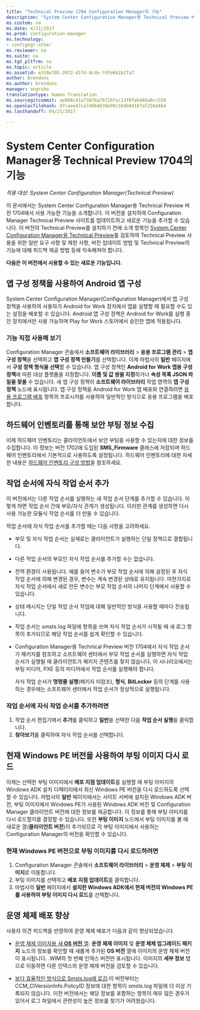 ```yaml
---
title: "Technical Preview 1704 Configuration Manager의 기능"
description: "System Center Configuration Manager용 Technical Preview 버전 1704에서 사용 가능한 기능에 대해 알아봅니다."
ms.custom: na
ms.date: 4/21/2017
ms.prod: configuration-manager
ms.technology:
- configmgr-other
ms.reviewer: na
ms.suite: na
ms.tgt_pltfrm: na
ms.topic: article
ms.assetid: e318e705-20f2-417d-8cde-7dfe661b2fa7
author: Brenduns
ms.author: brenduns
manager: angrobe
translationtype: Human Translation
ms.sourcegitcommit: ae008c91a7387ba76f2bfac13f8feb489a0cc558
ms.openlocfilehash: d7caee47ca74064630e09c1bdb94187af256d4b4
ms.lasthandoff: 04/21/2017

---
```

# <a name="capabilities-in-technical-preview-1704-for-system-center-configuration-manager"></a>System Center Configuration Manager용 Technical Preview 1704의 기능

*적용 대상: System Center Configuration Manager(Technical Preview)*

이 문서에서는 System Center Configuration Manager용 Technical Preview 버전 1704에서 사용 가능한 기능을 소개합니다. 이 버전을 설치하여 Configuration Manager Technical Preview 사이트를 업데이트하고 새로운 기능을 추가할 수 있습니다. 이 버전의 Technical Preview를 설치하기 전에 소개 항목인 [System Center Configuration Manager용 Technical Preview](../../core/get-started/technical-preview.md)를 검토하여 Technical Preview 사용을 위한 일반 요구 사항 및 제한 사항, 버전 업데이트 방법 및 Technical Preview의 기능에 대해 피드백 제공 방법 등에 익숙해져야 합니다.    


**다음은 이 버전에서 사용할 수 있는 새로운 기능입니다.**  

## <a name="configure-android-apps-with-app-configuration-policies"></a>앱 구성 정책을 사용하여 Android 앱 구성
System Center Configuration Manager(Configuration Manager)에서 앱 구성 정책을 사용하여 사용자가 Android for Work 장치에서 앱을 실행할 때 필요할 수도 있는 설정을 배포할 수 있습니다. Android 앱 구성 정책은 Android for Work를 실행 중인 장치에서만 사용 가능하며 Play for Work 스토어에서 승인한 앱에 적용됩니다.

### <a name="try-it-out"></a>기능 직접 사용해 보기                 

Configuration Manager 콘솔에서 **소프트웨어 라이브러리** > **응용 프로그램 관리** > **앱 구성 정책**을 선택하고 **앱 구성 정책 만들기**를 선택합니다. 이제 마법사의 **일반** 페이지에서 **구성 정책 형식을 선택**할 수 있습니다. 앱 구성 정책인 **Android for Work 앱용 구성 정책**에 따른 대상 플랫폼을 지정합니다. **이름 및 값 쌍을 지정**하거나 **속성 목록 JSON 파일을 찾을** 수 있습니다. 새 앱 구성 정책이 **소프트웨어 라이브러리** 작업 영역의 **앱 구성 정책** 노드에 표시됩니다. 앱 구성 정책을 Android for Work 앱 배포와 연결하려면 [응용 프로그램 배포](/sccm/apps/deploy-use/deploy-applications) 항목의 프로시저를 사용하여 일반적인 방식으로 응용 프로그램을 배포합니다.

## <a name="hardware-inventory-collects-secure-boot-information"></a>하드웨어 인벤토리를 통해 보안 부팅 정보 수집
이제 하드웨어 인벤토리는 클라이언트에서 보안 부팅을 사용할 수 있는지에 대한 정보를 수집합니다. 이 정보는 버전 1702에 도입된 **SMS_Firmware** 클래스에 저장되며 하드웨어 인벤토리에서 기본적으로 사용하도록 설정됩니다. 하드웨어 인벤토리에 대한 자세한 내용은 [하드웨어 인벤토리 구성 방법](/sccm/core/clients/manage/inventory/configure-hardware-inventory)을 참조하세요.

## <a name="add-child-task-sequences-to-a-task-sequence"></a>작업 순서에 자식 작업 순서 추가
이 버전에서는 다른 작업 순서를 실행하는 새 작업 순서 단계를 추가할 수 있습니다. 이렇게 하면 작업 순서 간에 부모/자식 관계가 생성됩니다. 이러한 관계를 생성하면 다시 사용 가능한 모듈식 작업 순서를 더 만들 수 있습니다.  

작업 순서에 자식 작업 순서를 추가할 때는 다음 사항을 고려하세요.

- 부모 및 자식 작업 순서는 실제로는 클라이언트가 실행하는 단일 정책으로 결합됩니다.
- 다른 작업 순서의 부모인 자식 작업 순서를 추가할 수는 없습니다.
- 전역 환경이 사용됩니다. 예를 들어 변수가 부모 작업 순서에 의해 설정된 후 자식 작업 순서에 의해 변경된 경우, 변수는 계속 변경된 상태로 유지됩니다. 마찬가지로 자식 작업 순서에서 새로 만든 변수는 부모 작업 순서의 나머지 단계에서 사용할 수 있습니다.
- 상태 메시지는 단일 작업 순서 작업에 대해 일반적인 방식을 사용할 때마다 전송됩니다.
- 작업 순서는 smsts.log 파일에 항목을 쓰며 자식 작업 순서가 시작될 때 새 로그 항목이 추가되므로 해당 작업 순서를 쉽게 확인할 수 있습니다.
- Configuration Manager용 Technical Preview 버전 1704에서 자식 작업 순서가 패키지를 참조하고 소프트웨어 센터에서 부모 작업 순서를 실행하면 자식 작업 순서가 실행될 때 클라이언트가 패키지 콘텐츠를 찾지 않습니다. 이 시나리오에서는 부팅 미디어, PXE 등의 미디어에서 작업 순서를 실행해야 합니다.  

    자식 작업 순서가 **명령줄 실행**(패키지 미참조), **형식**, **BitLocker** 등의 단계를 사용하는 경우에는 소프트웨어 센터에서 작업 순서가 정상적으로 실행됩니다.

### <a name="to-add-a-child-task-sequence-to-a-task-sequence"></a>작업 순서에 자식 작업 순서를 추가하려면
1. 작업 순서 편집기에서 **추가**를 클릭하고 **일반**을 선택한 다음 **작업 순서 실행**을 클릭합니다.
2. **찾아보기**를 클릭하여 자식 작업 순서를 선택합니다.  

## <a name="reload-boot-images-with-current-windows-pe-version"></a>현재 Windows PE 버전을 사용하여 부팅 이미지 다시 로드
이제는 선택한 부팅 이미지에서 **배포 지점 업데이트**를 실행할 때 부팅 이미지의 Windows ADK 설치 디렉터리에서 최신 Windows PE 버전을 다시 로드하도록 선택할 수 있습니다. 마법사의 **일반** 페이지에서는 사이트 서버에 설치된 Windows ADK 버전, 부팅 이미지에서 Windows PE가 사용된 Windows ADK 버전 및 Configuration Manager 클라이언트 버전에 대한 정보를 제공합니다. 이 정보를 통해 부팅 이미지를 다시 로드할지를 결정할 수 있습니다. 또한 **부팅 이미지** 노드에서 부팅 이미지를 볼 때 새로운 열(**클라이언트 버전**)이 추가되므로 각 부팅 이미지에서 사용하는 Configuration Manager의 버전을 확인할 수 있습니다.

### <a name="to-reload-a-boot-image-with-the-current-windows-pe-version"></a>현재 Windows PE 버전으로 부팅 이미지를 다시 로드하려면

1. Configuration Manager 콘솔에서 **소프트웨어 라이브러리** > **운영 체제** > **부팅 이미지**로 이동합니다.
2. 부팅 이미지를 선택하고 **배포 지점 업데이트**를 클릭합니다.
3. 마법사의 **일반** 페이지에서 **설치한 Windows ADK에서 현재 버전의 Windows PE를 사용하여 부팅 이미지 다시 로드**를 선택합니다.

## <a name="improvements-to-operating-system-deployment"></a>운영 체제 배포 향상
사용자 의견 피드백을 반영하여 운영 체제 배포가 다음과 같이 향상되었습니다.

- [운영 체제 이미지용 새 **OS 버전** 열](https://configurationmanager.uservoice.com/forums/300492-ideas/suggestions/17558407-add-a-column-to-the-operating-system-images-node-f): **운영 체제 이미지** 및 **운영 체제 업그레이드 패키지** 노드의 정보를 확인할 때 새롭게 추가된 **OS 버전** 열에 이미지의 운영 체제 버전이 표시됩니다. .WIM의 첫 번째 인덱스 버전만 표시됩니다. 이미지의 **세부 정보** 탭으로 이동하면 다른 인덱스의 운영 체제 버전을 검토할 수 있습니다.

- [보다 효율적인 방식으로 Smsts.log에 로깅](https://configurationmanager.uservoice.com/forums/300492-ideas/suggestions/16791919-stop-filling-smsts-log-with-useless):이 버전부터는 CCM_CIVersionInfo.PolicyID 정보에 대한 항목이 smsts.log 파일에 더 이상 기록되지 않습니다. 이전 버전에서는 해당 정보를 포함하는 항목이 매우 많은 경우가 있어서 로그 파일에서 관련성이 높은 정보를 찾기가 어려웠습니다.

